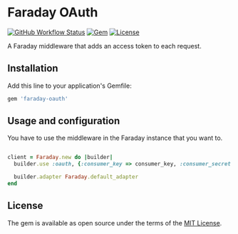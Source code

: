 # Faraday OAuth

[![GitHub Workflow Status](https://img.shields.io/github/workflow/status/instructure/faraday-oauth/ci)](https://github.com/instructure/faraday-oauth/actions?query=branch%3Amain)
[![Gem](https://img.shields.io/gem/v/faraday-oauth.svg?style=flat-square)](https://rubygems.org/gems/faraday-oauth)
[![License](https://img.shields.io/github/license/instructure/faraday-oauth.svg?style=flat-square)](LICENSE.md)

A Faraday middleware that adds an access token to each request.

## Installation

Add this line to your application's Gemfile:

```ruby
gem 'faraday-oauth'
```

## Usage and configuration

You have to use the middleware in the Faraday instance that you want to.

```ruby

client = Faraday.new do |builder|
  builder.use :oauth, {:consumer_key => consumer_key, :consumer_secret => consumer_secret, :body_hash => body_hash}

  builder.adapter Faraday.default_adapter
end
```

## License

The gem is available as open source under the terms of the [MIT License](https://opensource.org/licenses/MIT).
